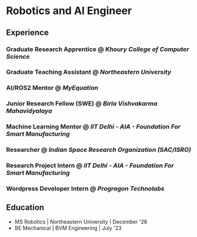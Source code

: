 # Robotics and AI Engineer


## Experience

### Graduate Research Apprentice @ _Khoury College of Computer Science_


### Graduate Teaching Assistant @ _Northeastern University_


### AI/ROS2 Mentor @ _MyEquation_


### Junior Research Fellow (SWE) @ _Birla Vishvakarma Mahavidyalaya_


### Machine Learning Mentor @ _IIT Delhi - AIA - Foundation For Smart Manufacturing_


### Researcher @ _Indian Space Research Organization (SAC/ISRO)_


### Research Project Intern @ _IIT Delhi - AIA - Foundation For Smart Manufacturing_


### Wordpress Developer Intern @ _Progragon Technolabs_


## Education
- MS Robotics | Northeastern University | December '26
- BE Mechanical | BVM Engineering | July '23
